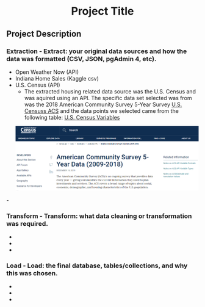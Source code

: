 # <center>Project Title</center>

## Project Description

### Extraction  - Extract: your original data sources and how the data was formatted (CSV, JSON, pgAdmin 4, etc).
- Open Weather Now (API)
- Indiana Home Sales (Kaggle csv)
- U.S. Census (API)
    - The extracted housing related data source was the U.S. Census and was aquired using an API. The specific data set selected was from was the 2018 American Community Survey 5-Year Survey [U.S. Censuss ACS](https://www.census.gov/data/developers/data-sets/acs-5year.html) and the data points we selected came from the following table: [U.S. Census Variables](https://api.census.gov/data/2018/acs/acs5/variables.html)
    <p align="center">
  <img src="ACS_Screen_Shot.png">
</p>
    - 

### Transform  - Transform: what data cleaning or transformation was required.
-
-
-

### Load  - Load: the final database, tables/collections, and why this was chosen.
-
-
-



